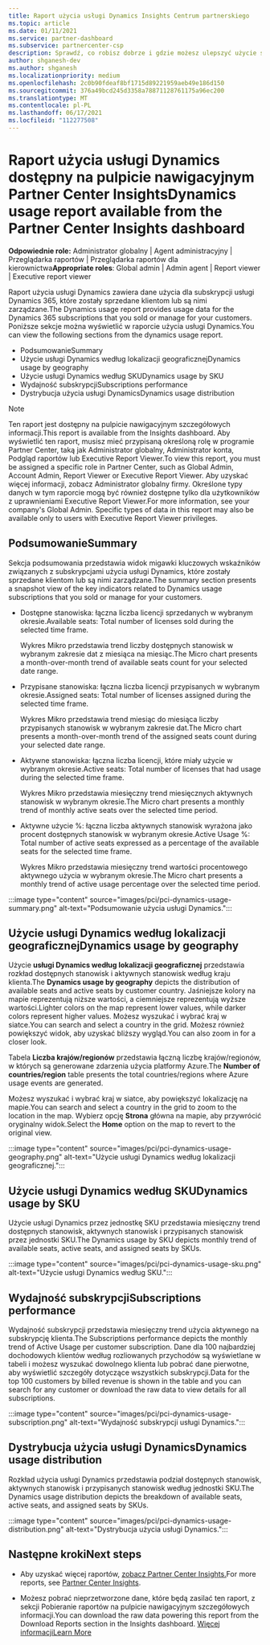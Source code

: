 ```yaml
---
title: Raport użycia usługi Dynamics Insights Centrum partnerskiego
ms.topic: article
ms.date: 01/11/2021
ms.service: partner-dashboard
ms.subservice: partnercenter-csp
description: Sprawdź, co robisz dobrze i gdzie możesz ulepszyć użycie subskrypcji usługi Dynamics, które sprzedajesz klientom lub zarządzasz nimi.
author: shganesh-dev
ms.author: shganesh
ms.localizationpriority: medium
ms.openlocfilehash: 2c0b90fdeaf8bf1715d89221959aeb49e186d150
ms.sourcegitcommit: 376a49bcd245d3358a78871128761175a96ec200
ms.translationtype: MT
ms.contentlocale: pl-PL
ms.lasthandoff: 06/17/2021
ms.locfileid: "112277508"
---
```

# <a name="dynamics-usage-report-available-from-the-partner-center-insights-dashboard"></a><span data-ttu-id="3c459-103">Raport użycia usługi Dynamics dostępny na pulpicie nawigacyjnym Partner Center Insights</span><span class="sxs-lookup"><span data-stu-id="3c459-103">Dynamics usage report available from the Partner Center Insights dashboard</span></span>

<span data-ttu-id="3c459-104">**Odpowiednie role:** Administrator globalny | Agent administracyjny | Przeglądarka raportów | Przeglądarka raportów dla kierownictwa</span><span class="sxs-lookup"><span data-stu-id="3c459-104">**Appropriate roles**: Global admin | Admin agent | Report viewer | Executive report viewer</span></span>

<span data-ttu-id="3c459-105">Raport użycia usługi Dynamics zawiera dane użycia dla subskrypcji usługi Dynamics 365, które zostały sprzedane klientom lub są nimi zarządzane.</span><span class="sxs-lookup"><span data-stu-id="3c459-105">The Dynamics usage report provides usage data for the Dynamics 365 subscriptions that you sold or manage for your customers.</span></span> <span data-ttu-id="3c459-106">Poniższe sekcje można wyświetlić w raporcie użycia usługi Dynamics.</span><span class="sxs-lookup"><span data-stu-id="3c459-106">You can view the following sections from the dynamics usage report.</span></span>

- <span data-ttu-id="3c459-107">Podsumowanie</span><span class="sxs-lookup"><span data-stu-id="3c459-107">Summary</span></span>
- <span data-ttu-id="3c459-108">Użycie usługi Dynamics według lokalizacji geograficznej</span><span class="sxs-lookup"><span data-stu-id="3c459-108">Dynamics usage by geography</span></span>
- <span data-ttu-id="3c459-109">Użycie usługi Dynamics według SKU</span><span class="sxs-lookup"><span data-stu-id="3c459-109">Dynamics usage by SKU</span></span>
- <span data-ttu-id="3c459-110">Wydajność subskrypcji</span><span class="sxs-lookup"><span data-stu-id="3c459-110">Subscriptions performance</span></span>
- <span data-ttu-id="3c459-111">Dystrybucja użycia usługi Dynamics</span><span class="sxs-lookup"><span data-stu-id="3c459-111">Dynamics usage distribution</span></span>

 > [!NOTE]
 > <span data-ttu-id="3c459-112">Ten raport jest dostępny na pulpicie nawigacyjnym szczegółowych informacji.</span><span class="sxs-lookup"><span data-stu-id="3c459-112">This report is available from the Insights dashboard.</span></span> <span data-ttu-id="3c459-113">Aby wyświetlić ten raport, musisz mieć przypisaną określoną rolę w programie Partner Center, taką jak Administrator globalny, Administrator konta, Podgląd raportów lub Executive Report Viewer.</span><span class="sxs-lookup"><span data-stu-id="3c459-113">To view this report, you must be assigned a specific role in Partner Center, such as Global Admin, Account Admin, Report Viewer or Executive Report Viewer.</span></span> <span data-ttu-id="3c459-114">Aby uzyskać więcej informacji, zobacz Administrator globalny firmy. Określone typy danych w tym raporcie mogą być również dostępne tylko dla użytkowników z uprawnieniami Executive Report Viewer.</span><span class="sxs-lookup"><span data-stu-id="3c459-114">For more information, see your company's Global Admin. Specific types of data in this report may also be available only to users with Executive Report Viewer privileges.</span></span>

## <a name="summary"></a><span data-ttu-id="3c459-115">Podsumowanie</span><span class="sxs-lookup"><span data-stu-id="3c459-115">Summary</span></span>

<span data-ttu-id="3c459-116">Sekcja podsumowania przedstawia widok migawki kluczowych wskaźników związanych z subskrypcjami użycia usługi Dynamics, które zostały sprzedane klientom lub są nimi zarządzane.</span><span class="sxs-lookup"><span data-stu-id="3c459-116">The summary section presents a snapshot view of the key indicators related to Dynamics usage subscriptions that you sold or manage for your customers.</span></span>  

- <span data-ttu-id="3c459-117">Dostępne stanowiska: łączna liczba licencji sprzedanych w wybranym okresie.</span><span class="sxs-lookup"><span data-stu-id="3c459-117">Available seats: Total number of licenses sold during the selected time frame.</span></span>

   <span data-ttu-id="3c459-118">Wykres Mikro przedstawia trend liczby dostępnych stanowisk w wybranym zakresie dat z miesiąca na miesiąc.</span><span class="sxs-lookup"><span data-stu-id="3c459-118">The Micro chart presents a month-over-month trend of available seats count for your selected date range.</span></span>

- <span data-ttu-id="3c459-119">Przypisane stanowiska: łączna liczba licencji przypisanych w wybranym okresie.</span><span class="sxs-lookup"><span data-stu-id="3c459-119">Assigned seats: Total number of licenses assigned during the selected time frame.</span></span>

   <span data-ttu-id="3c459-120">Wykres Mikro przedstawia trend miesiąc do miesiąca liczby przypisanych stanowisk w wybranym zakresie dat.</span><span class="sxs-lookup"><span data-stu-id="3c459-120">The Micro chart presents a month-over-month trend of the assigned seats count during your selected date range.</span></span>

- <span data-ttu-id="3c459-121">Aktywne stanowiska: łączna liczba licencji, które miały użycie w wybranym okresie.</span><span class="sxs-lookup"><span data-stu-id="3c459-121">Active seats: Total number of licenses that had usage during the selected time frame.</span></span> 

   <span data-ttu-id="3c459-122">Wykres Mikro przedstawia miesięczny trend miesięcznych aktywnych stanowisk w wybranym okresie.</span><span class="sxs-lookup"><span data-stu-id="3c459-122">The Micro chart presents a monthly trend of monthly active seats over the selected time period.</span></span>

- <span data-ttu-id="3c459-123">Aktywne użycie %: łączna liczba aktywnych stanowisk wyrażona jako procent dostępnych stanowisk w wybranym okresie.</span><span class="sxs-lookup"><span data-stu-id="3c459-123">Active Usage %: Total number of active seats expressed as a percentage of the available seats for the selected time frame.</span></span> 

   <span data-ttu-id="3c459-124">Wykres Mikro przedstawia miesięczny trend wartości procentowego aktywnego użycia w wybranym okresie.</span><span class="sxs-lookup"><span data-stu-id="3c459-124">The Micro chart presents a monthly trend of active usage percentage over the selected time period.</span></span>

:::image type="content" source="images/pci/pci-dynamics-usage-summary.png" alt-text="Podsumowanie użycia usługi Dynamics.":::

## <a name="dynamics-usage-by-geography"></a><span data-ttu-id="3c459-126">Użycie usługi Dynamics według lokalizacji geograficznej</span><span class="sxs-lookup"><span data-stu-id="3c459-126">Dynamics usage by geography</span></span>

<span data-ttu-id="3c459-127">Użycie **usługi Dynamics według lokalizacji geograficznej** przedstawia rozkład dostępnych stanowisk i aktywnych stanowisk według kraju klienta.</span><span class="sxs-lookup"><span data-stu-id="3c459-127">The **Dynamics usage by geography** depicts the distribution of available seats and active seats by customer country.</span></span> <span data-ttu-id="3c459-128">Jaśniejsze kolory na mapie reprezentują niższe wartości, a ciemniejsze reprezentują wyższe wartości.</span><span class="sxs-lookup"><span data-stu-id="3c459-128">Lighter colors on the map represent lower values, while darker colors represent higher values.</span></span> <span data-ttu-id="3c459-129">Możesz wyszukać i wybrać kraj w siatce.</span><span class="sxs-lookup"><span data-stu-id="3c459-129">You can search and select a country in the grid.</span></span> <span data-ttu-id="3c459-130">Możesz również powiększyć widok, aby uzyskać bliższy wygląd.</span><span class="sxs-lookup"><span data-stu-id="3c459-130">You can also zoom in for a closer look.</span></span>

<span data-ttu-id="3c459-131">Tabela **Liczba krajów/regionów** przedstawia łączną liczbę krajów/regionów, w których są generowane zdarzenia użycia platformy Azure.</span><span class="sxs-lookup"><span data-stu-id="3c459-131">The **Number of countries/region** table presents the total countries/regions where Azure usage events are generated.</span></span>

<span data-ttu-id="3c459-132">Możesz wyszukać i wybrać kraj w siatce, aby powiększyć lokalizację na mapie.</span><span class="sxs-lookup"><span data-stu-id="3c459-132">You can search and select a country in the grid to zoom to the location in the map.</span></span> <span data-ttu-id="3c459-133">Wybierz opcję **Strona** główna na mapie, aby przywrócić oryginalny widok.</span><span class="sxs-lookup"><span data-stu-id="3c459-133">Select the **Home** option on the map to revert to the original view.</span></span>

:::image type="content" source="images/pci/pci-dynamics-usage-geography.png" alt-text="Użycie usługi Dynamics według lokalizacji geograficznej.":::

## <a name="dynamics-usage-by-sku"></a><span data-ttu-id="3c459-135">Użycie usługi Dynamics według SKU</span><span class="sxs-lookup"><span data-stu-id="3c459-135">Dynamics usage by SKU</span></span>

<span data-ttu-id="3c459-136">Użycie usługi Dynamics przez jednostkę SKU przedstawia miesięczny trend dostępnych stanowisk, aktywnych stanowisk i przypisanych stanowisk przez jednostki SKU.</span><span class="sxs-lookup"><span data-stu-id="3c459-136">The Dynamics usage by SKU depicts monthly trend of available seats, active seats, and assigned seats by SKUs.</span></span>

:::image type="content" source="images/pci/pci-dynamics-usage-sku.png" alt-text="Użycie usługi Dynamics według SKU.":::

## <a name="subscriptions-performance"></a><span data-ttu-id="3c459-138">Wydajność subskrypcji</span><span class="sxs-lookup"><span data-stu-id="3c459-138">Subscriptions performance</span></span>

<span data-ttu-id="3c459-139">Wydajność subskrypcji przedstawia miesięczny trend użycia aktywnego na subskrypcję klienta.</span><span class="sxs-lookup"><span data-stu-id="3c459-139">The Subscriptions performance depicts the monthly trend of Active Usage per customer subscription.</span></span> <span data-ttu-id="3c459-140">Dane dla 100 najbardziej dochodowych klientów według rozliowanych przychodów są wyświetlane w tabeli i możesz wyszukać dowolnego klienta lub pobrać dane pierwotne, aby wyświetlić szczegóły dotyczące wszystkich subskrypcji.</span><span class="sxs-lookup"><span data-stu-id="3c459-140">Data for the top 100 customers by billed revenue is shown in the table and you can search for any customer or download the raw data to view details for all subscriptions.</span></span>

:::image type="content" source="images/pci/pci-dynamics-usage-subscription.png" alt-text="Wydajność subskrypcji usługi Dynamics.":::

## <a name="dynamics-usage-distribution"></a><span data-ttu-id="3c459-142">Dystrybucja użycia usługi Dynamics</span><span class="sxs-lookup"><span data-stu-id="3c459-142">Dynamics usage distribution</span></span>

<span data-ttu-id="3c459-143">Rozkład użycia usługi Dynamics przedstawia podział dostępnych stanowisk, aktywnych stanowisk i przypisanych stanowisk według jednostki SKU.</span><span class="sxs-lookup"><span data-stu-id="3c459-143">The Dynamics usage distribution depicts the breakdown of available seats, active seats, and assigned seats by SKUs.</span></span>

:::image type="content" source="images/pci/pci-dynamics-usage-distribution.png" alt-text="Dystrybucja użycia usługi Dynamics.":::

## <a name="next-steps"></a><span data-ttu-id="3c459-145">Następne kroki</span><span class="sxs-lookup"><span data-stu-id="3c459-145">Next steps</span></span>

- <span data-ttu-id="3c459-146">Aby uzyskać więcej raportów, [zobacz Partner Center Insights.](partner-center-insights.md)</span><span class="sxs-lookup"><span data-stu-id="3c459-146">For more reports, see [Partner Center Insights](partner-center-insights.md).</span></span>

- <span data-ttu-id="3c459-147">Możesz pobrać nieprzetworzone dane, które będą zasilać ten raport, z sekcji Pobieranie raportów na pulpicie nawigacyjnym szczegółowych informacji.</span><span class="sxs-lookup"><span data-stu-id="3c459-147">You can download the raw data powering this report from the Download Reports section in the Insights dashboard.</span></span> [<span data-ttu-id="3c459-148">Więcej informacji</span><span class="sxs-lookup"><span data-stu-id="3c459-148">Learn More</span></span>](pci-download-reports.md) 
